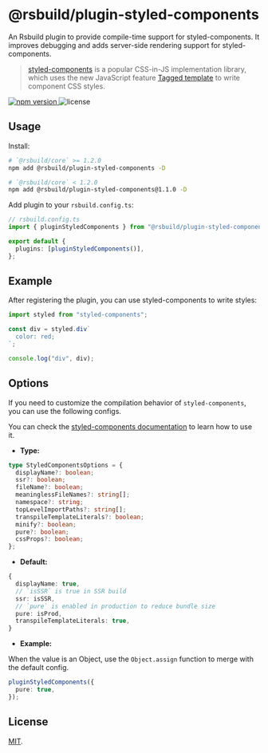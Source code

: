 # @rsbuild/plugin-styled-components

An Rsbuild plugin to provide compile-time support for styled-components. It improves debugging and adds server-side rendering support for styled-components.

> [styled-components](https://styled-components.com/) is a popular CSS-in-JS implementation library, which uses the new JavaScript feature [Tagged template](https://developer.mozilla.org/en-US/docs/Web/JavaScript/Reference/Template_literals#tagged_templates) to write component CSS styles.

<p>
  <a href="https://npmjs.com/package/@rsbuild/plugin-styled-components">
   <img src="https://img.shields.io/npm/v/@rsbuild/plugin-styled-components?style=flat-square&colorA=564341&colorB=EDED91" alt="npm version" />
  </a>
  <img src="https://img.shields.io/badge/License-MIT-blue.svg?style=flat-square&colorA=564341&colorB=EDED91" alt="license" />
</p>

## Usage

Install:

```bash
# `@rsbuild/core` >= 1.2.0
npm add @rsbuild/plugin-styled-components -D

# `@rsbuild/core` < 1.2.0
npm add @rsbuild/plugin-styled-components@1.1.0 -D
```

Add plugin to your `rsbuild.config.ts`:

```ts
// rsbuild.config.ts
import { pluginStyledComponents } from "@rsbuild/plugin-styled-components";

export default {
  plugins: [pluginStyledComponents()],
};
```

## Example

After registering the plugin, you can use styled-components to write styles:

```ts
import styled from "styled-components";

const div = styled.div`
  color: red;
`;

console.log("div", div);
```

## Options

If you need to customize the compilation behavior of `styled-components`, you can use the following configs.

You can check the [styled-components documentation](https://styled-components.com/) to learn how to use it.

- **Type:**

```ts
type StyledComponentsOptions = {
  displayName?: boolean;
  ssr?: boolean;
  fileName?: boolean;
  meaninglessFileNames?: string[];
  namespace?: string;
  topLevelImportPaths?: string[];
  transpileTemplateLiterals?: boolean;
  minify?: boolean;
  pure?: boolean;
  cssProps?: boolean;
};
```

- **Default:**

```ts
{
  displayName: true,
  // `isSSR` is true in SSR build
  ssr: isSSR,
  // `pure` is enabled in production to reduce bundle size
  pure: isProd,
  transpileTemplateLiterals: true,
}
```

- **Example:**

When the value is an Object, use the `Object.assign` function to merge with the default config.

```ts title="rsbuild.config.ts"
pluginStyledComponents({
  pure: true,
});
```

## License

[MIT](./LICENSE).
